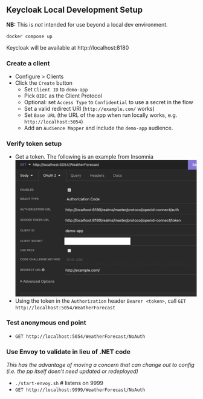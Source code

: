 ## Keycloak Local Development Setup

**NB:** This is *not* intended for use beyond a local dev environment.

```shell
docker compose up
```

Keycloak will be available at http://localhost:8180

### Create a client

- Configure > Clients
- Click the `Create` button
  - Set `Client ID` to `demo-app`
  - Pick `OIDC` as the Client Protocol
  - Optional: set `Access Type` to `Confidential` to use a secret in the flow
  - Set a valid redirect URI (`http://example.com/` works)
  - Set `Base URL` (the URL of the app when run locally works, e.g. `http://localhost:5054`)
  - Add an `Audience Mapper` and include the `demo-app` audience.

### Verify token setup

- Get a token. The following is an example from Insomnia
![ouath2](./oauth2.png)
- Using the token in the `Authorization` header `Bearer <token>`, call `GET http://localhost:5054/WeatherForecast`

### Test anonymous end point

- `GET http://localhost:5054/WeatherForecast/NoAuth`

### Use Envoy to validate in lieu of .NET code

*This has the advantage of moving a concern that can change out to config (i.e. the pp itself doen't need updated or redeployed)*

- `./start-envoy.sh` # listens on 9999
- `GET http://localhost:9999/WeatherForecast/NoAuth`